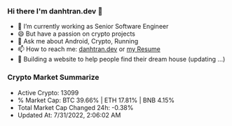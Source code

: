### Hi there I'm danhtran.dev 👋

- 🔭 I’m currently working as Senior Software Engineer
- 😄 But have a passion on crypto projects
- 💬 Ask me about Android, Crypto, Running 
- 📫 How to reach me: <a href="https://danhtran.dev" target="_blank">danhtran.dev</a> or <a href="Developer-Resume.pdf" target="_blank">my Resume</a>
- 🌱 Building a website to help people find their dream house (updating ...)

### Crypto Market Summarize
- Active Crypto: 13099
- % Market Cap: BTC 39.66% | ETH 17.81% | BNB 4.15%
- Total Market Cap Changed 24h: -0.38%
- Updated At: 7/31/2022, 2:06:02 AM
